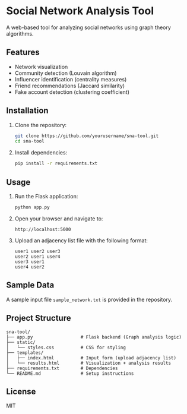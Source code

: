 # Social Network Analysis Tool

A web-based tool for analyzing social networks using graph theory algorithms.

## Features

- Network visualization
- Community detection (Louvain algorithm)
- Influencer identification (centrality measures)
- Friend recommendations (Jaccard similarity)
- Fake account detection (clustering coefficient)

## Installation

1. Clone the repository:
   ```bash
   git clone https://github.com/yourusername/sna-tool.git
   cd sna-tool
   ```

2. Install dependencies:
   ```bash
   pip install -r requirements.txt
   ```

## Usage

1. Run the Flask application:
   ```bash
   python app.py
   ```

2. Open your browser and navigate to:
   ```
   http://localhost:5000
   ```

3. Upload an adjacency list file with the following format:
   ```
   user1 user2 user3
   user2 user1 user4
   user3 user1
   user4 user2
   ```

## Sample Data

A sample input file `sample_network.txt` is provided in the repository.

## Project Structure

```
sna-tool/
├── app.py                  # Flask backend (Graph analysis logic)
├── static/
│   └── styles.css          # CSS for styling
├── templates/
│   ├── index.html          # Input form (upload adjacency list)
│   └── results.html        # Visualization + analysis results
├── requirements.txt        # Dependencies
└── README.md               # Setup instructions
```

## License

MIT